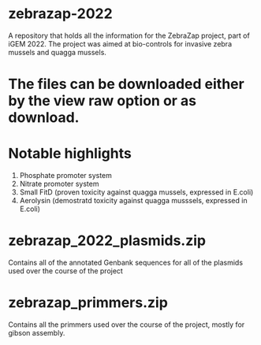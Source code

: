 # zebrazap-2022
A repository that holds all the information for the ZebraZap project, part of iGEM 2022.
The project was aimed at bio-controls for invasive zebra mussels and quagga mussels.

# The files can be downloaded either by the view raw option or as download.

# Notable highlights
1. Phosphate promoter system
2. Nitrate promoter system
3. Small FitD (proven toxicity against quagga mussels, expressed in E.coli)
4. Aerolysin (demostratd toxicity against quagga musssels, expressed in E.coli)

# zebrazap_2022_plasmids.zip
Contains all of the annotated Genbank sequences for all of the plasmids used over the course of the project

# zebrazap_primmers.zip
Contains all the primmers used over the course of the project, mostly for gibson assembly. 
